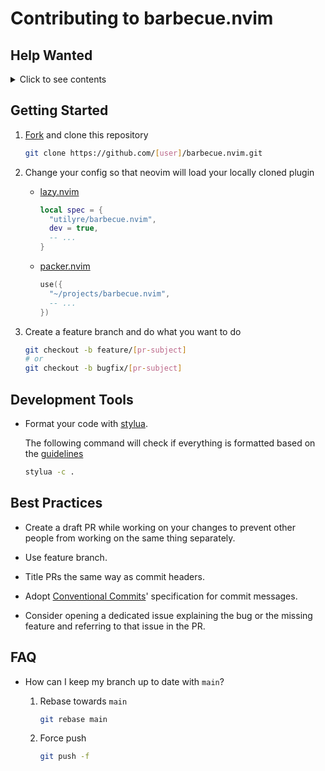 # Contributing to barbecue.nvim

## Help Wanted

<details>

<summary>Click to see contents</summary>

### Theming

This plugin is in its early stages, so not many colorschemes support it. If you
use/encounter any of these colorschemes, please issue a PR for them. It is so
easy to do so 👌 (just requires little knowledge of lua and highlight groups).

#### Steps

1. Fork the colorscheme's repository.

2. Create a file at `/lua/barbecue/theme/[name].lua` (in the colorscheme plugin)
   and copy [template][template] inside it.

   **NOTICE**: `[name]` is the colorscheme's name (known by neovim). An easy way
   to achieve it is by running `:lua =vim.g.colors_name` inside neovim while you
   have the colorscheme loaded.

3. In the colorscheme plugin, find the palette module which is being consumed by
   the entire theme (usually named `colors.lua` or `palette.lua`).

   Examples: [colors.lua][tokyonight.nvim], [palette.lua][onedark.nvim].

   **NOTE**: Find a use case for the module you've found and see how it's being
   `require`d.

4. Open the file you copied in step 2 and follow its guidelines.

[template]: #template
[tokyonight.nvim]: https://github.com/folke/tokyonight.nvim/blob/2c2287db18732c30dba6b28d95c9a62481fdbc41/lua/tokyonight/colors.lua
[onedark.nvim]: https://github.com/navarasu/onedark.nvim/blob/master/lua/onedark/palette.lua

#### Template

```lua
-- replace the following line with the require statement you've found in step 3
local c = require("something")

-- this table contains a mapping from color name to highlight value
-- (highlight value being the third parameter of vim.api.nvim_set_hl)
local M = {
  -- this is a fallback for the rest of the colors
  normal = {
    -- the whole winbar's background
    -- recommended to use SignColumn's or LineNr's background
    -- "none" for transparent (kind of)
    bg = "none",

    -- foreground of the parts that have no specific color (empty table)
    fg = c.fg_dark,
  },

  ellipsis = { fg = c.dark5 }, -- Conceal's or Normal's fg
  separator = { fg = c.dark5 }, -- Conceal's or Normal's fg
  modified = { fg = c.warning }, -- BufferVisibleMod's fg (a yellow color)

  dirname = { fg = c.dark5 }, -- Conceal's or Normal's fg
  basename = { fg = c.fg_dark, bold = true }, -- normal's fg and bold are recommended
  context = { fg = c.fg_dark }, -- normal's fg is recommended

  context_file = { fg = c.fg_dark }, -- CmpItemKindFile's fg
  context_module = { fg = c.yellow }, -- CmpItemKindModule's fg
  context_namespace = { fg = c.yellow }, -- CmpItemKindModule's fg
  context_package = { fg = c.blue }, -- CmpItemKindModule's fg
  context_class = { fg = c.orange }, -- CmpItemKindClass's fg
  context_method = { fg = c.blue }, -- CmpItemKindMethod's fg
  context_property = { fg = c.green1 }, -- CmpItemKindProperty's fg
  context_field = { fg = c.green1 }, -- CmpItemKindField's fg
  context_constructor = { fg = c.blue }, -- CmpItemKindConstructor's fg
  context_enum = { fg = c.orange }, -- CmpItemKindEnum's fg
  context_interface = { fg = c.orange }, -- CmpItemKindInterface's fg
  context_function = { fg = c.blue }, -- CmpItemKindFunction's fg
  context_variable = { fg = c.magenta }, -- CmpItemKindVariable's fg
  context_constant = { fg = c.magenta }, -- CmpItemKindConstant's fg
  context_string = { fg = c.green }, -- String's fg
  context_number = { fg = c.orange }, -- Number's fg
  context_boolean = { fg = c.orange }, -- Boolean's fg
  context_array = { fg = c.orange }, -- CmpItemKindStruct's fg
  context_object = { fg = c.orange }, -- CmpItemKindStruct's fg
  context_key = { fg = c.purple }, -- CmpItemKindVariable's fg
  context_null = { fg = c.orange }, -- Special's fg
  context_enum_member = { fg = c.green1 }, -- CmpItemKindEnumMember's fg
  context_struct = { fg = c.orange }, -- CmpItemKindStruct's fg
  context_event = { fg = c.orange }, -- CmpItemKindEvent's fg
  context_operator = { fg = c.green1 }, -- CmpItemKindOperator's fg
  context_type_parameter = { fg = c.green1 }, -- CmpItemKindTypeParameter's fg
}

return M
```

</details>

## Getting Started

1. [Fork][fork] and clone this repository

   ```bash
   git clone https://github.com/[user]/barbecue.nvim.git
   ```

2. Change your config so that neovim will load your locally cloned plugin

   - [lazy.nvim][lazy.nvim]

     ```lua
     local spec = {
       "utilyre/barbecue.nvim",
       dev = true,
       -- ...
     }
     ```

   - [packer.nvim][packer.nvim]

     ```lua
     use({
       "~/projects/barbecue.nvim",
       -- ...
     })
     ```

3. Create a feature branch and do what you want to do

   ```bash
   git checkout -b feature/[pr-subject]
   # or
   git checkout -b bugfix/[pr-subject]
   ```

[fork]: https://github.com/utilyre/barbecue.nvim/fork
[lazy.nvim]: https://github.com/folke/lazy.nvim
[packer.nvim]: https://github.com/wbthomason/packer.nvim

## Development Tools

- Format your code with [stylua][stylua].

  The following command will check if everything is formatted based on the
  [guidelines][guidelines]

  ```bash
  stylua -c .
  ```

[stylua]: https://github.com/johnnymorganz/stylua
[guidelines]: https://github.com/utilyre/barbecue.nvim/blob/main/.stylua.toml

## Best Practices

- Create a draft PR while working on your changes to prevent other people from
  working on the same thing separately.

- Use feature branch.

- Title PRs the same way as commit headers.

- Adopt [Conventional Commits][conventionalcommits]' specification for commit
  messages.

- Consider opening a dedicated issue explaining the bug or the missing feature
  and referring to that issue in the PR.

[conventionalcommits]: https://www.conventionalcommits.org/en/v1.0.0

## FAQ

- How can I keep my branch up to date with `main`?

  1. Rebase towards `main`

     ```bash
     git rebase main
     ```

  2. Force push

     ```bash
     git push -f
     ```
